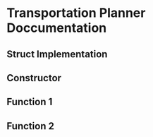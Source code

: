 # Transportation Planner Doccumentation


## Struct Implementation


## Constructor



## Function 1 



## Function 2 
